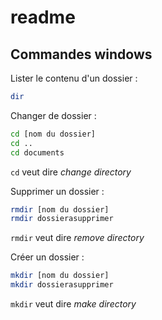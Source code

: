 # readme

## Commandes windows

Lister le contenu d'un dossier :

```bash
dir
```

Changer de dossier :

```bash
cd [nom du dossier]
cd ..
cd documents
```
`cd` veut dire *change directory*

Supprimer un dossier :

```bash
rmdir [nom du dossier]
rmdir dossierasupprimer
```

`rmdir` veut dire *remove directory*

Créer un dossier :

```bash
mkdir [nom du dossier]
mkdir dossierasupprimer
```

`mkdir` veut dire *make directory*




